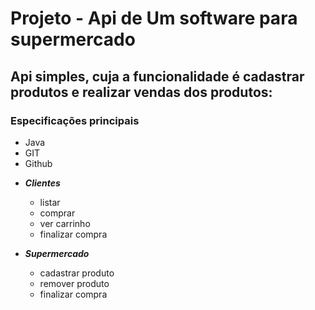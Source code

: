 # Projeto - Api de Um software para supermercado

## Api simples, cuja a funcionalidade é cadastrar produtos e realizar vendas dos produtos:

### Especificações principais

* Java
* GIT
* Github

- ***Clientes***
  -  listar
  -  comprar
  -  ver carrinho
  -  finalizar compra


- ***Supermercado***
  - cadastrar produto
  - remover produto
  - finalizar compra
